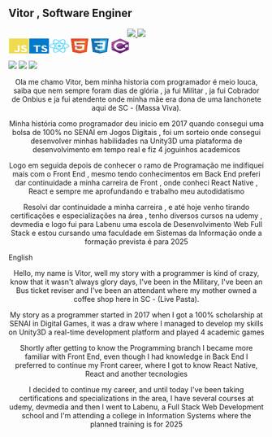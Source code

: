 ## Vitor  , Software Enginer 
<div align="center">
  <a href="https://github.com/vitorfarias001">
  <img height="180em" src="https://github-readme-stats.vercel.app/api?username=vitorfarias001&show_icons=true&theme=gotham&include_all_commits=true&count_private=true"/>
  <img height="180em" src="https://github-readme-stats.vercel.app/api/top-langs/?username=vitorfarias001&layout=compact&langs_count=7&theme=gotham "/>
</div>
<div style="display: flex"><br>
  <img align="center" alt="Vitor-Js" height="30" width="40" src="https://raw.githubusercontent.com/devicons/devicon/master/icons/javascript/javascript-plain.svg">
  <img align="center" alt="Vitor-Ts" height="30" width="40" src="https://raw.githubusercontent.com/devicons/devicon/master/icons/typescript/typescript-plain.svg">
  <img align="center" alt="Vitor-React" height="30" width="40" src="https://raw.githubusercontent.com/devicons/devicon/master/icons/react/react-original.svg">
  <img align="center" alt="Vitor-HTML" height="30" width="40" src="https://raw.githubusercontent.com/devicons/devicon/master/icons/html5/html5-original.svg">
  <img align="center" alt="Vitor-CSS" height="30" width="40" src="https://raw.githubusercontent.com/devicons/devicon/master/icons/css3/css3-original.svg">
  <img align="center" alt="Vitor-Csharp" height="30" width="40" src="https://raw.githubusercontent.com/devicons/devicon/master/icons/csharp/csharp-original.svg">
</div>
  
  <a href = "mailto:contato.vitorfariass@gmail.com"><img src="https://img.shields.io/badge/-Gmail-%23333?style=for-the-badge&logo=gmail&logoColor=white" target="_blank"></a>
  <a href="https://www.linkedin.com/in/devvitorfarias/" target="_blank"><img src="https://img.shields.io/badge/-LinkedIn-%230077B5?style=for-the-badge&logo=linkedin&logoColor=white" target="_blank"></a> 
    <a href="https://www.behance.net/vitordefarias" target="_blank"><img src="https://img.shields.io/badge/-Behance-blue?style=for-the-badge&logo=behance&logoColor=white" target="_blank"></a> 

  

</div>

<div align="center">
    <p> Ola me chamo Vitor,  bem minha historia com programador é meio louca, saiba que nem sempre foram dias de glória , ja fui Militar  , ja fui Cobrador de Onbius e ja fui atendente onde minha mãe era dona de uma lanchonete aqui de SC - (Massa Viva).</p
      <p>Minha história como programador deu inicio em 2017 quando consegui uma bolsa de 100% no SENAI em Jogos Digitais , foi um sorteio onde consegui desenvolver minhas habilidades na Unity3D uma plataforma de desenvolvimento em tempo real e  fiz 4 joguinhos academicos</p>
        <p>Logo em seguida depois de conhecer o ramo de Programação me indifiquei mais com o Front End , mesmo tendo conhecimentos em Back End preferi dar continuidade a minha carreira de Front , onde conheci React Native , React e sempre me aprofundando e trabalho meu autodidatismo</p>
          <p>Resolvi dar continuidade a minha carreira , e até hoje venho tirando certificações e especializações na área , tenho diversos cursos na udemy , devmedia e logo fui para Labenu uma escola de Desenvolvimento Web Full Stack e estou cursando uma faculdade em Sistemas da Informação onde a formação prevista é para 2025</p>
  </div

English
<div align="center">
    <p> Hello, my name is Vitor, well my story with a programmer is kind of crazy, know that it wasn't always glory days, I've been in the Military, I've been an Bus ticket reviser and I've been an attendant where my mother owned a coffee shop here in SC - (Live Pasta).</p
      <p>My story as a programmer started in 2017 when I got a 100% scholarship at SENAI in Digital Games, it was a draw where I managed to develop my skills on Unity3D a real-time development platform and played 4 academic games</p>
        <p>Shortly after getting to know the Programming branch I became more familiar with Front End, even though I had knowledge in Back End I preferred to continue my Front career, where I got to know React Native, React and another tecnologies</p>
          <p>I decided to continue my career, and until today I've been taking certifications and specializations in the area, I have several courses at udemy, devmedia and then I went to Labenu, a Full Stack Web Development school and I'm attending a college in Information Systems where the planned training is for 2025</p>
  </div
  

